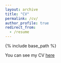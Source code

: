 ```yaml
---
layout: archive
title: "CV"
permalink: /cv/
author_profile: true
redirect_from:
  - /resume
---
```


{% include base_path %}

You can see my CV [here](CV.pdf)
